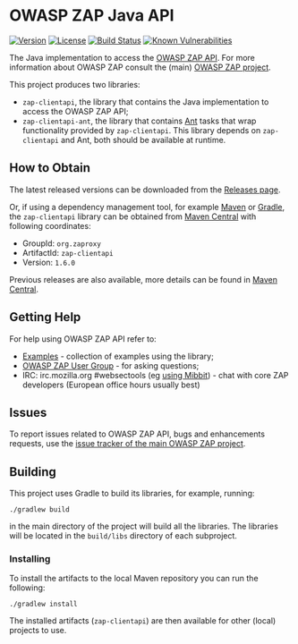 # OWASP ZAP Java API

[![Version](https://maven-badges.herokuapp.com/maven-central/org.zaproxy/zap-clientapi/badge.svg)](https://maven-badges.herokuapp.com/maven-central/org.zaproxy/zap-clientapi/)
[![License](https://img.shields.io/badge/license-Apache%202-4EB1BA.svg)](https://www.apache.org/licenses/LICENSE-2.0.html)
[![Build Status](https://api.travis-ci.com/zaproxy/zap-api-java.svg?branch=develop)](https://travis-ci.com/zaproxy/zap-api-java)
[![Known Vulnerabilities](https://snyk.io/test/github/zaproxy/zap-api-java/badge.svg)](https://snyk.io/test/github/zaproxy/zap-api-java)

The Java implementation to access the [OWASP ZAP API](https://github.com/zaproxy/zaproxy/wiki/ApiDetails). For more information
about OWASP ZAP consult the (main) [OWASP ZAP project](https://github.com/zaproxy/zaproxy/).

This project produces two libraries:
 * `zap-clientapi`, the library that contains the Java implementation to access the OWASP ZAP API;
 * `zap-clientapi-ant`, the library that contains [Ant](https://ant.apache.org/) tasks that wrap functionality
 provided by `zap-clientapi`. This library depends on `zap-clientapi` and Ant, both should be available at runtime.

## How to Obtain

The latest released versions can be downloaded from the [Releases page](https://github.com/zaproxy/zap-api-java/releases).

Or, if using a dependency management tool, for example [Maven](https://maven.apache.org/) or [Gradle](https://gradle.org/), the `zap-clientapi` library
can be obtained from [Maven Central](https://search.maven.org/) with following coordinates:

 * GroupId: `org.zaproxy`
 * ArtifactId: `zap-clientapi`
 * Version: `1.6.0`

Previous releases are also available, more details can be found in [Maven Central](https://search.maven.org/search?q=g:org.zaproxy%20AND%20a:zap-clientapi&core=gav).

## Getting Help

For help using OWASP ZAP API refer to:
  * [Examples](subprojects/zap-clientapi/src/examples/java/org/zaproxy/clientapi/examples) - collection of examples using the library;
  * [OWASP ZAP User Group](https://groups.google.com/group/zaproxy-users) - for asking questions;
  * IRC: irc.mozilla.org #websectools (eg [using Mibbit](http://chat.mibbit.com/?server=irc.mozilla.org%3A%2B6697&channel=%23websectools)) - chat with core ZAP developers (European office hours usually best)
  
## Issues

To report issues related to OWASP ZAP API, bugs and enhancements requests, use the [issue tracker of the main OWASP ZAP project](https://github.com/zaproxy/zaproxy/issues).

## Building

This project uses Gradle to build its libraries, for example, running:

    ./gradlew build

in the main directory of the project will build all the libraries. The libraries will be located in the `build/libs` directory
of each subproject.

### Installing

To install the artifacts to the local Maven repository you can run the following:

    ./gradlew install

The installed artifacts (`zap-clientapi`) are then available for other (local) projects to use.
